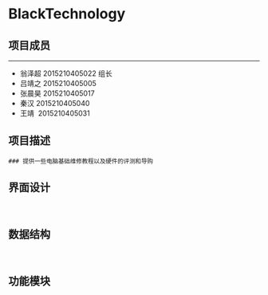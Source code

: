 BlackTechnology
===========
## 项目成员
----------
* 翁泽超 2015210405022  组长
* 吕靖之 2015210405005
* 张晨昊 2015210405017
* 秦汉  2015210405040
* 王靖  2015210405031

## 项目描述 
    ### 提供一些电脑基础维修教程以及硬件的评测和导购

## 界面设计
 
## 数据结构
 
## 功能模块

